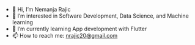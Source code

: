 - 👋 Hi, I’m Nemanja Rajic
- 👀 I’m interested in Software Development, Data Science, and Machine learning
- 🌱 I’m currently learning App development with Flutter
- 📫 How to reach me: nrajic20@gmail.com

<!---
nemanjarajic/nemanjarajic is a ✨ special ✨ repository because its `README.md` (this file) appears on your GitHub profile.
You can click the Preview link to take a look at your changes.
--->
